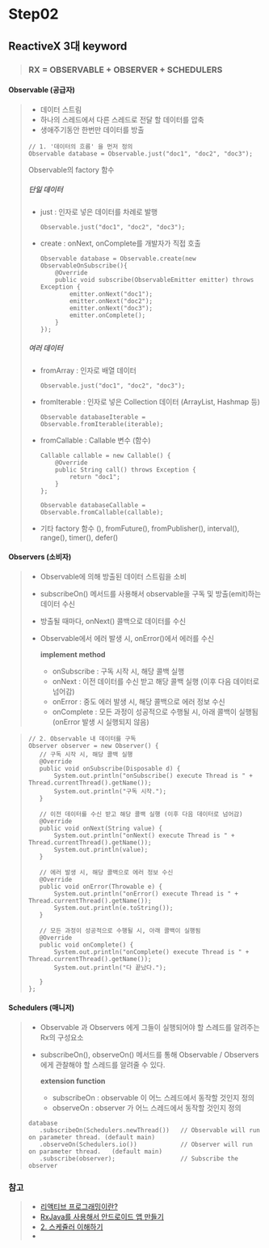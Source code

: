 # Step02

## ReactiveX 3대 keyword
> ### **RX** = OBSERVABLE + OBSERVER + SCHEDULERS  
>

#### Observable (공급자)
> - 데이터 스트림
> - 하나의 스레드에서 다른 스레드로 전달 할 데이터를 압축
> - 생애주기동안 한번만 데이터를 방출
><pre><code>// 1. '데이터의 흐름' 을 먼저 정의
>Observable<String> database = Observable.just("doc1", "doc2", "doc3");</code></pre>
> 
> Observable의 factory 함수
> ##### 단일 데이터
> - just : 인자로 넣은 데이터를 차례로 발행
>   <pre><code>Observable.just("doc1", "doc2", "doc3");</code></pre>
> - create : onNext, onComplete를 개발자가 직접 호출
>   <pre><code>Observable<String> database = Observable.create(new ObservableOnSubscribe<String>(){
>       @Override
>       public void subscribe(ObservableEmitter<String> emitter) throws Exception {
>           emitter.onNext("doc1");
>           emitter.onNext("doc2");
>           emitter.onNext("doc3");
>           emitter.onComplete();
>       }
>   });</code></pre>
>
> ##### 여러 데이터
> - fromArray : 인자로 배열 데이터
>   <pre><code>Observable.just("doc1", "doc2", "doc3");</code></pre>
> - fromIterable : 인자로 넣은 Collection 데이터 (ArrayList, Hashmap 등)
>   <pre><code>Observable<String> databaseIterable = Observable.fromIterable(iterable);</code></pre>
> - fromCallable : Callable 변수 (함수) 
>   <pre><code>Callable<String> callable = new Callable<String>() {
>       @Override
>       public String call() throws Exception {
>           return "doc1";
>       }
>   };
>
>   Observable<String> databaseCallable = Observable.fromCallable(callable);</code></pre>
>
> - 기타 factory 함수
>   (), fromFuture(), fromPublisher(), interval(), range(), timer(), defer()

#### Observers (소비자)
> - Observable에 의해 방출된 데이터 스트림을 소비
> - subscribeOn() 메서드를 사용해서 observable을 구독 및 방출(emit)하는 데이터 수신
> - 방출될 때마다, onNext() 콜백으로 데이터를 수신 
> - Observable에서 에러 발생 시, onError()에서 에러를 수신
>
>   **implement method**  
>   - onSubscribe : 구독 시작 시, 해당 콜백 실행  
>   - onNext : 이전 데이터를 수신 받고 해당 콜백 실행 (이후 다음 데이터로 넘어감)
>   - onError : 중도 에러 발생 시, 해당 콜백으로 에러 정보 수신
>   - onComplete : 모든 과정이 성공적으로 수행될 시, 아래 콜백이 실행됨 (onError 발생 시 실행되지 않음)

><pre><code>// 2. Observable 내 데이터를 구독
>Observer<String> observer = new Observer<String>() {
>    // 구독 시작 시, 해당 콜백 실행
>    @Override
>    public void onSubscribe(Disposable d) {
>        System.out.println("onSubscribe() execute Thread is " + Thread.currentThread().getName());
>        System.out.println("구독 시작.");
>    }
>
>    // 이전 데이터를 수신 받고 해당 콜백 실행 (이후 다음 데이터로 넘어감)
>    @Override
>    public void onNext(String value) {
>        System.out.println("onNext() execute Thread is " + Thread.currentThread().getName());
>        System.out.println(value);
>    }
>
>    // 에러 발생 시, 해당 콜백으로 에러 정보 수신
>    @Override
>    public void onError(Throwable e) {
>        System.out.println("onError() execute Thread is " + Thread.currentThread().getName());
>        System.out.println(e.toString());
>    }
>
>    // 모든 과정이 성공적으로 수행될 시, 아래 콜백이 실행됨
>    @Override
>    public void onComplete() {
>        System.out.println("onComplete() execute Thread is " + Thread.currentThread().getName());
>        System.out.println("다 끝났다.");
>
>    }
>};</code></pre>

#### Schedulers (매니저)
> - Observable 과 Observers 에게 그들이 실행되어야 할 스레드를 알려주는 Rx의 구성요소
> - subscribeOn(), observeOn() 메서드를 통해 Observable / Observers 에게 관찰해야 할 스레드를 알려줄 수 있다.
>
>   **extension function**      
>   - subscribeOn : observable 이 어느 스레드에서 동작할 것인지 정의  
>   - observeOn : observer 가 어느 스레드에서 동작할 것인지 정의
><pre><code>database
>    .subscribeOn(Schedulers.newThread())   // Observable will run on parameter thread. (default main)
>    .observeOn(Schedulers.io())            // Observer will run on parameter thread.   (default main)
>    .subscribe(observer);                  // Subscribe the observer</code></pre>

### 참고
> - [리액티브 프로그래밍이란?](https://dev-daddy.tistory.com/25)
> - [RxJava를 사용해서 안드로이드 앱 만들기](https://dev-daddy.tistory.com/26)
> - [2. 스케쥴러 이해하기](https://tiii.tistory.com/18)
> - []()




